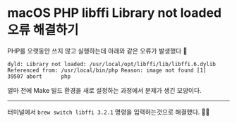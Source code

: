 # macOS PHP libffi Library not loaded 오류 해결하기

PHP를 오랫동안 쓰지 않고 실행하는데 아래와 같은 오류가 발생했다 🤭


`dyld: Library not loaded: /usr/local/opt/libffi/lib/libffi.6.dylib
  Referenced from: /usr/local/bin/php
  Reason: image not found
[1]    39507 abort      php`



얼마 전에 Make 빌드 환경을 새로 설정하는 과정에서 문제가 생긴 모양이다.

----


터미널에서  `brew switch libffi 3.2.1` 명령을 입력하는것으로 해결했다. 🥳🥳

